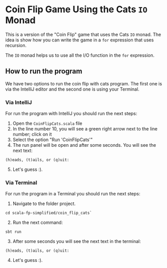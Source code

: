 # Coin Flip Game Using the Cats `IO` Monad

This is a version of the "Coin Flip" game that uses the Cats `IO` monad. The
idea is show how you can write the game in a `for` expression that uses
recursion.

The `IO` monad helps us to use all the I/O function in the `for` expression.

## How to run the program

We have two options to run the coin flip with cats program. The first one is 
via the IntelliJ editor and the second one is using your Terminal.

### Via IntelliJ

For run the program with IntelliJ you should run the next steps:

1. Open the `CoinFlipCats.scala` file
2. In the line number 10, you will see a green right arrow next to the line 
   number; click on it
3. Select the option "Run 'CoinFlipCats'"
4. The run panel will be open and after some seconds. You will see the next 
   text:

```
(h)eads, (t)ails, or (q)uit:
```
5. Let's guess :).

### Via Terminal

For run the program in a Terminal you should run the next steps:

1. Navigate to the folder project.

``` 
cd scala-fp-simplified/coin_flip_cats`
```

2. Run the next command:

```
sbt run
```

3. After some seconds you will see the next text in the terminal:

```
(h)eads, (t)ails, or (q)uit:
```
4. Let's guess :).
